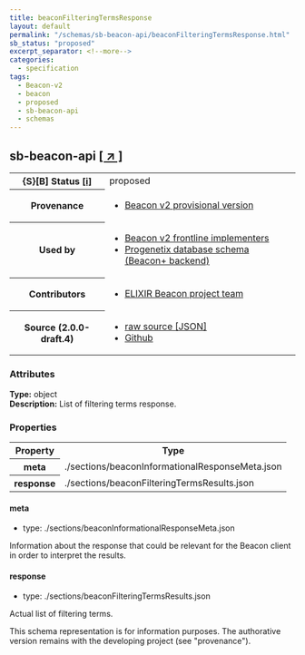 ```yaml
---
title: beaconFilteringTermsResponse
layout: default
permalink: "/schemas/sb-beacon-api/beaconFilteringTermsResponse.html"
sb_status: "proposed"
excerpt_separator: <!--more-->
categories:
  - specification
tags:
  - Beacon-v2
  - beacon
  - proposed
  - sb-beacon-api
  - schemas
---
```


<div id="schema-header-title">
  <h2><span id="schema-header-title-project">sb-beacon-api</span>  <a href="https://github.com/ga4gh-schemablocks/sb-beacon-api" target="_BLANK">[ &nearr; ]</a></h2>
</div>

<table id="schema-header-table">
<tr>
<th>{S}[B] Status <a href="https://schemablocks.org/about/sb-status-levels.html">[i]</a></th>
<td><div id="schema-header-status">proposed</div></td>
</tr>
<tr><th>Provenance</th><td><ul>
<li><a href="https://github.com/ga4gh-beacon/">Beacon v2 provisional version</a></li>
</ul></td></tr>
<tr><th>Used by</th><td><ul>
<li><a href="https://ga4gh-approval-service-registry.ega-archive.org">Beacon v2 frontline implementers</a></li>
<li><a href="https://docs.progenetix.org/beaconplus/">Progenetix database schema (Beacon+ backend)</a></li>
</ul></td></tr>


<!--more-->
<tr><th>Contributors</th><td><ul>
<li><a href="https://beacon-project.io/categories/people.html">ELIXIR Beacon project team</a></li>
</ul></td></tr>
<tr><th>Source (2.0.0-draft.4)</th><td><ul>
<li><a href="current/beaconFilteringTermsResponse.json" target="_BLANK">raw source [JSON]</a></li>
<li><a href="https://github.com/ga4gh-schemablocks/sb-beacon-api/blob/master//beaconFilteringTermsResponse.yaml" target="_BLANK">Github</a></li>
</ul></td></tr>
</table>

<div id="schema-attributes-title"><h3>Attributes</h3></div>

  
__Type:__ object  
__Description:__ List of filtering terms response.
### Properties

<table id="schema-properties-table">
<tr><th>Property</th><th>Type</th></tr>
<tr><th>meta</th><td>./sections/beaconInformationalResponseMeta.json</td></tr>
<tr><th>response</th><td>./sections/beaconFilteringTermsResults.json</td></tr>
</table>


#### meta

* type: ./sections/beaconInformationalResponseMeta.json

Information about the response that could be relevant for the Beacon client in order to interpret the results.


#### response

* type: ./sections/beaconFilteringTermsResults.json

Actual list of filtering terms.

<div id="schema-footer"> This schema representation is for information purposes. The authorative  version remains with the developing project (see "provenance"). </div>



